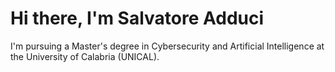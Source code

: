 # Hi there, I'm Salvatore Adduci
I'm pursuing a Master's degree in Cybersecurity and Artificial Intelligence at the University of Calabria (UNICAL).
